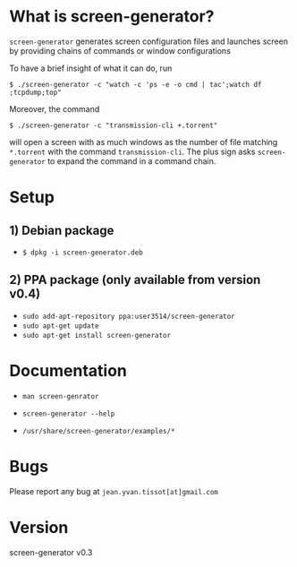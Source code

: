 # What is screen-generator?

`screen-generator` generates screen configuration files and launches screen by providing chains of commands or window configurations

To have a brief insight of what it can do, run

`$ ./screen-generator -c "watch -c 'ps -e -o cmd | tac';watch df ;tcpdump;top"`

Moreover, the command

`$ ./screen-generator -c "transmission-cli +.torrent"`

will open a screen with as much windows as the number of file matching `*.torrent` with the command `transmission-cli`. The plus sign asks `screen-generator` to expand the command in a command chain.

# Setup

## 1) Debian package

* `$ dpkg -i screen-generator.deb`

## 2) PPA package (only available from version v0.4)

* `sudo add-apt-repository ppa:user3514/screen-generator`
* `sudo apt-get update`
* `sudo apt-get install screen-generator`


# Documentation

* `man screen-genrator`

* `screen-generator --help`

* `/usr/share/screen-generator/examples/*`

# Bugs

Please report any bug at `jean.yvan.tissot[at]gmail.com`


# Version

screen-generator v0.3

